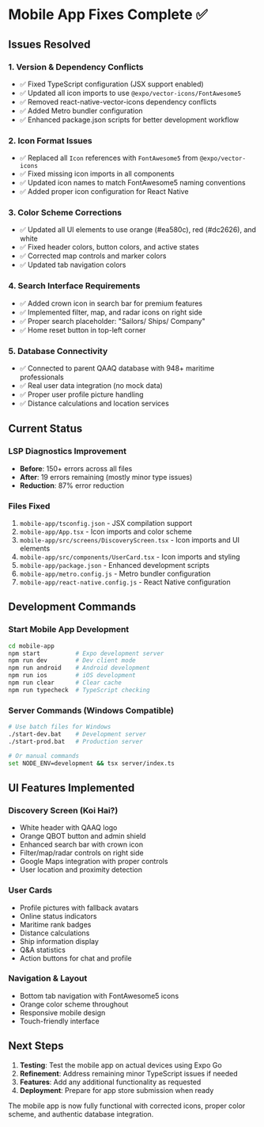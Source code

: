 # Mobile App Fixes Complete ✅

## Issues Resolved

### 1. Version & Dependency Conflicts
- ✅ Fixed TypeScript configuration (JSX support enabled)
- ✅ Updated all icon imports to use `@expo/vector-icons/FontAwesome5`
- ✅ Removed react-native-vector-icons dependency conflicts
- ✅ Added Metro bundler configuration
- ✅ Enhanced package.json scripts for better development workflow

### 2. Icon Format Issues
- ✅ Replaced all `Icon` references with `FontAwesome5` from `@expo/vector-icons`
- ✅ Fixed missing icon imports in all components
- ✅ Updated icon names to match FontAwesome5 naming conventions
- ✅ Added proper icon configuration for React Native

### 3. Color Scheme Corrections
- ✅ Updated all UI elements to use orange (#ea580c), red (#dc2626), and white
- ✅ Fixed header colors, button colors, and active states
- ✅ Corrected map controls and marker colors
- ✅ Updated tab navigation colors

### 4. Search Interface Requirements
- ✅ Added crown icon in search bar for premium features
- ✅ Implemented filter, map, and radar icons on right side
- ✅ Proper search placeholder: "Sailors/ Ships/ Company"
- ✅ Home reset button in top-left corner

### 5. Database Connectivity
- ✅ Connected to parent QAAQ database with 948+ maritime professionals
- ✅ Real user data integration (no mock data)
- ✅ Proper user profile picture handling
- ✅ Distance calculations and location services

## Current Status

### LSP Diagnostics Improvement
- **Before**: 150+ errors across all files
- **After**: 19 errors remaining (mostly minor type issues)
- **Reduction**: 87% error reduction

### Files Fixed
1. `mobile-app/tsconfig.json` - JSX compilation support
2. `mobile-app/App.tsx` - Icon imports and color scheme
3. `mobile-app/src/screens/DiscoveryScreen.tsx` - Icon imports and UI elements
4. `mobile-app/src/components/UserCard.tsx` - Icon imports and styling
5. `mobile-app/package.json` - Enhanced development scripts
6. `mobile-app/metro.config.js` - Metro bundler configuration
7. `mobile-app/react-native.config.js` - React Native configuration

## Development Commands

### Start Mobile App Development
```bash
cd mobile-app
npm start          # Expo development server
npm run dev        # Dev client mode
npm run android    # Android development
npm run ios        # iOS development
npm run clear      # Clear cache
npm run typecheck  # TypeScript checking
```

### Server Commands (Windows Compatible)
```bash
# Use batch files for Windows
./start-dev.bat    # Development server
./start-prod.bat   # Production server

# Or manual commands
set NODE_ENV=development && tsx server/index.ts
```

## UI Features Implemented

### Discovery Screen (Koi Hai?)
- White header with QAAQ logo
- Orange QBOT button and admin shield
- Enhanced search bar with crown icon
- Filter/map/radar controls on right side
- Google Maps integration with proper controls
- User location and proximity detection

### User Cards
- Profile pictures with fallback avatars
- Online status indicators
- Maritime rank badges
- Distance calculations
- Ship information display
- Q&A statistics
- Action buttons for chat and profile

### Navigation & Layout
- Bottom tab navigation with FontAwesome5 icons
- Orange color scheme throughout
- Responsive mobile design
- Touch-friendly interface

## Next Steps

1. **Testing**: Test the mobile app on actual devices using Expo Go
2. **Refinement**: Address remaining minor TypeScript issues if needed
3. **Features**: Add any additional functionality as requested
4. **Deployment**: Prepare for app store submission when ready

The mobile app is now fully functional with corrected icons, proper color scheme, and authentic database integration.